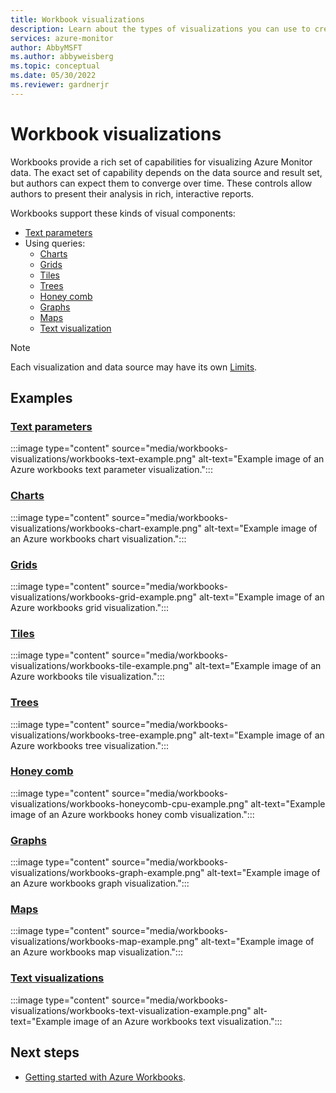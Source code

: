 ```yaml
---
title: Workbook visualizations
description: Learn about the types of visualizations you can use to create rich visual reports with Azure workbooks.
services: azure-monitor
author: AbbyMSFT
ms.author: abbyweisberg
ms.topic: conceptual
ms.date: 05/30/2022
ms.reviewer: gardnerjr
---
```



# Workbook visualizations

Workbooks provide a rich set of capabilities for visualizing Azure Monitor data. The exact set of capability depends on the data source and result set, but authors can expect them to converge over time. These controls allow authors to present their analysis in rich, interactive reports. 

Workbooks support these kinds of visual components:
* [Text parameters](#text-parameters)
* Using queries:
    * [Charts](#charts)
    * [Grids](#grids)
    * [Tiles](#tiles)
    * [Trees](#trees)
    * [Honey comb](#honey-comb)
    * [Graphs](#graphs)
    * [Maps](#maps)
    * [Text visualization](#text-visualizations)

> [!NOTE]
> Each visualization and data source may have its own [Limits](workbooks-limits.md).

## Examples

### [Text parameters](workbooks-text.md)

:::image type="content" source="media/workbooks-visualizations/workbooks-text-example.png" alt-text="Example image of an Azure workbooks text parameter visualization.":::

### [Charts](workbooks-chart-visualizations.md)

:::image type="content" source="media/workbooks-visualizations/workbooks-chart-example.png" alt-text="Example image of an Azure workbooks chart visualization.":::

### [Grids](workbooks-grid-visualizations.md)

:::image type="content" source="media/workbooks-visualizations/workbooks-grid-example.png" alt-text="Example image of an Azure workbooks grid visualization.":::

### [Tiles](workbooks-tile-visualizations.md)

:::image type="content" source="media/workbooks-visualizations/workbooks-tile-example.png" alt-text="Example image of an Azure workbooks tile visualization.":::

### [Trees](workbooks-tree-visualizations.md)

:::image type="content" source="media/workbooks-visualizations/workbooks-tree-example.png" alt-text="Example image of an Azure workbooks tree visualization.":::

### [Honey comb](workbooks-honey-comb.md)

:::image type="content" source="media/workbooks-visualizations/workbooks-honeycomb-cpu-example.png" alt-text="Example image of an Azure workbooks honey comb visualization.":::

### [Graphs](workbooks-graph-visualizations.md)

:::image type="content" source="media/workbooks-visualizations/workbooks-graph-example.png" alt-text="Example image of an Azure workbooks graph visualization.":::

### [Maps](workbooks-map-visualizations.md)

:::image type="content" source="media/workbooks-visualizations/workbooks-map-example.png" alt-text="Example image of an Azure workbooks map visualization.":::

### [Text visualizations](workbooks-text-visualizations.md)

:::image type="content" source="media/workbooks-visualizations/workbooks-text-visualization-example.png" alt-text="Example image of an Azure workbooks text visualization.":::
## Next steps

 - [Getting started with Azure Workbooks](workbooks-getting-started.md).